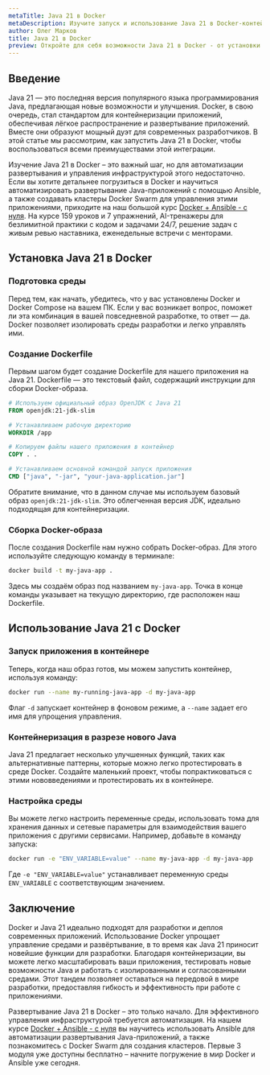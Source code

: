 ```yaml
---
metaTitle: Java 21 в Docker
metaDescription: Изучите запуск и использование Java 21 в Docker-контейнерах - создание среды для разработчиков и деплой приложения с использованием новейших функций Java
author: Олег Марков
title: Java 21 в Docker
preview: Откройте для себя возможности Java 21 в Docker - от установки и конфигурации до развёртывания и масштабирования приложений. Узнайте, как эффективно пользоваться Docker для вашей разработки
---
```


## Введение

Java 21 — это последняя версия популярного языка программирования Java, предлагающая новые возможности и улучшения. Docker, в свою очередь, стал стандартом для контейнеризации приложений, обеспечивая лёгкое распространение и развертывание приложений. Вместе они образуют мощный дуэт для современных разработчиков. В этой статье мы рассмотрим, как запустить Java 21 в Docker, чтобы воспользоваться всеми преимуществами этой интеграции.

Изучение Java 21 в Docker – это важный шаг, но для автоматизации развертывания и управления инфраструктурой этого недостаточно. Если вы хотите детальнее погрузиться в Docker и научиться автоматизировать развертывание Java-приложений с помощью Ansible, а также создавать кластеры Docker Swarm для управления этими приложениями, приходите на наш большой курс [Docker + Ansible - с нуля](https://purpleschool.ru/course/docker?utm_source=knowledgebase&utm_medium=text&utm_campaign=Java_21_v_Docker). На курсе 159 уроков и 7 упражнений, AI-тренажеры для безлимитной практики с кодом и задачами 24/7, решение задач с живым ревью наставника, еженедельные встречи с менторами.

## Установка Java 21 в Docker

### Подготовка среды

Перед тем, как начать, убедитесь, что у вас установлены Docker и Docker Compose на вашем ПК. Если у вас возникает вопрос, поможет ли эта комбинация в вашей повседневной разработке, то ответ — да. Docker позволяет изолировать среды разработки и легко управлять ими.

### Создание Dockerfile

Первым шагом будет создание Dockerfile для нашего приложения на Java 21. Dockerfile — это текстовый файл, содержащий инструкции для сборки Docker-образа.

```Dockerfile
# Используем официальный образ OpenJDK с Java 21
FROM openjdk:21-jdk-slim

# Устанавливаем рабочую директорию
WORKDIR /app

# Копируем файлы нашего приложения в контейнер
COPY . .

# Устанавливаем основной командой запуск приложения
CMD ["java", "-jar", "your-java-application.jar"]
```

Обратите внимание, что в данном случае мы используем базовый образ `openjdk:21-jdk-slim`. Это облегченная версия JDK, идеально подходящая для контейнеризации.

### Сборка Docker-образа

После создания Dockerfile нам нужно собрать Docker-образ. Для этого используйте следующую команду в терминале:

```bash
docker build -t my-java-app .
```

Здесь мы создаём образ под названием `my-java-app`. Точка в конце команды указывает на текущую директорию, где расположен наш Dockerfile.

## Использование Java 21 с Docker

### Запуск приложения в контейнере

Теперь, когда наш образ готов, мы можем запустить контейнер, используя команду:

```bash
docker run --name my-running-java-app -d my-java-app
```

Флаг `-d` запускает контейнер в фоновом режиме, а `--name` задает его имя для упрощения управления.

### Контейнеризация в разрезе нового Java

Java 21 предлагает несколько улучшенных функций, таких как альтернативные паттерны, которые можно легко протестировать в среде Docker. Создайте маленький проект, чтобы попрактиковаться с этими нововведениями и протестировать их в контейнере.

### Настройка среды

Вы можете легко настроить переменные среды, использовать тома для хранения данных и сетевые параметры для взаимодействия вашего приложения с другими сервисами. Например, добавьте в команду запуска:

```bash
docker run -e "ENV_VARIABLE=value" --name my-java-app -d my-java-app
```

Где `-e "ENV_VARIABLE=value"` устанавливает переменную среды `ENV_VARIABLE` с соответствующим значением.

## Заключение

Docker и Java 21 идеально подходят для разработки и деплоя современных приложений. Использование Docker упрощает управление средами и развёртывание, в то время как Java 21 приносит новейшие функции для разработки. Благодаря контейнеризации, вы можете легко масштабировать ваши приложения, тестировать новые возможности Java и работать с изолированными и согласованными средами. Этот тандем позволяет оставаться на передовой в мире разработки, предоставляя гибкость и эффективность при работе с приложениями.

Развертывание Java 21 в Docker – это только начало. Для эффективного управления инфраструктурой требуется автоматизация. На нашем курсе [Docker + Ansible - с нуля](https://purpleschool.ru/course/docker?utm_source=knowledgebase&utm_medium=text&utm_campaign=Java_21_v_Docker) вы научитесь использовать Ansible для автоматизации развертывания Java-приложений, а также познакомитесь с Docker Swarm для создания кластеров. Первые 3 модуля уже доступны бесплатно – начните погружение в мир Docker и Ansible уже сегодня.
